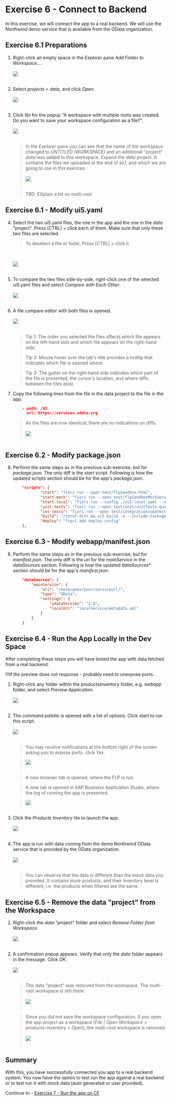 # Exercise 6 - Connect to Backend

In this exercise, we will connect the app to a real backend. We will use the *Northwind* demo service that is available from the OData organization.


## Exercise 6.1 Preparations

1.	Right-click an empty space in the *Explorer* pane *Add Folder to Workspace...*.
    <br><br>![](images/2020-10_BAS_Multi-Root-1_.jpg)<br><br>

2. Select *projects > data*, and click *Open*.
    <br><br>![](images/2020-10_BAS_Multi-Root-2_.jpg)<br><br>

3. Click *No* for the popup "A workspace with multiple roots was created. Do you want to save your workspace configuration as a file?". 
    <br><br>![](images/2020-10_BAS_Multi-Root-3_.jpg)<br><br>

    >In the *Explorer* pane you can see that the name of the workspace changed to *UNTITLED (WORKSPACE)* and an additional "project" *data* was added to this workspace. Expand the *data* project. It contains the files we uploaded at the end of ex1, and which we are going to use in this exerices.
    ><br><br>![](images/2020-10_BAS_Multi-Root-4_.jpg)<br><br>

    > TBD: EXplain a bit on multi-root

## Exercise 6.1 - Modify ui5.yaml

4. Select the two ui5.yaml files, the one in the app and the one in the *data* "project". Press [CTRL] + click each of them. Make sure that only these two files are selected.
    >To deselect a file or foder, Press [CTRL] + click it.

    <br><br>![](images/2020-10_BAS_ui5-yaml_Compare-1_.jpg)<br><br>

5. To compare the two files side-by-side, right-click one of the selected ui5.yaml files and select *Compare with Each Other*.
    <br><br>![](images/2020-10_BAS_ui5-yaml_Compare-2_.jpg)<br><br>

6. A file compare editor with both files is opened.
    <br><br>![](images/2020-10_BAS_ui5-yaml_Compare-3_.jpg)<br><br>

    >Tip 1: The order you selected the files affects which file appears on the left-hand side and which file appears on the right-hand side.

    >Tip 2: Mouse hover over the tab's title provides a tooltip that indicates which file is opened where.

    >Tip 3: The gutter on the right-hand side indicates which part of the file is presented, the cursor's location, and where diffs between the files exist.

7. Copy the following lines from the file in the data project to the file in the app.
    ```json
        - path: /V2
          url: https://services.odata.org
    ```
    
    >As the files are now identical, there are no indications on diffs.
    ><br><br>![](images/2020-10_BAS_ui5-yaml_Compare-5_.jpg)<br><br>

## Exercise 6.2 - Modify package.json

8. Perform the same steps as in the previous sub-exercise, but for *package.json*. The only diff is the *start* script. Following is how the updated scripts section should be for the app's *package.json*.
    ```json
        "scripts": {
                "start": "fiori run --open test/flpSandbox.html",
                "start-mock": "fiori run --open test/flpSandboxMockServer.html",
                "start-local": "fiori run --config ./ui5-local.yaml --open test/flpSandboxMockServer.html",
                "unit-tests": "fiori run --open test/unit/unitTests.qunit.html",
                "int-tests": "fiori run --open test/integration/opaTests.qunit.html",
                "build": "rimraf dist && ui5 build -a --include-task=generateManifestBundle generateCachebusterInfo",
                "deploy": "fiori add deploy-config"
        },
    ```

## Exercise 6.3 - Modify webapp/manifest.json

8. Perform the same steps as in the previous sub-exercise, but for *manifest.json*. The only diff is the *uri* for the *mainService* in the *dataSources* section. Following is how the updated *dataSources** section should be for the app's *manifest.json*.
    ```json
		"dataSources": {
			"mainService": {
				"uri": "/here/goes/your/serviceurl/",
				"type": "OData",
				"settings": {
					"odataVersion": "2.0",
					"localUri": "localService/metadata.xml"
				}
			}
		}
    ```

## Exercise 6.4 - Run the App Locally in the Dev Space

After completing these steps you will have tested the app with data fetched from a real backend.

!!!If the preview does not response - probably need to unexpose ports.

1.	Right-click any folder within the productsinventory folder, e.g. *webapp* folder, and select *Preview Application*.
    <br><br>![](images/2020-10_BAS_Preview_Application_start-1_.jpg)<br><br>

2.	The *command palette* is opened with a list of options. Click *start* to run this script.
    <br><br>![](images/2020-10_BAS_Preview_Application_start-2_.jpg)<br><br>

    >You may receive notifications at the bottom right of the screen asking you to expose ports. click *Yes*.

    >![](images/2020-10_BAS_Expose_Port_Notification_.jpg)<br><br>

    >A new browser tab is opened, where the FLP is run.

    >A new tab is opened in SAP Business Application Studio, where the log of running the app is presented.

    >![](images/2020-10_BAS_Preview_Application_start-3_.jpg)<br><br>


3. Click the *Products Inventory* tile to launch the app.
    <br><br>![](images/2020-10_BAS_Preview_Application_start-4_.jpg)<br><br>

4. The app is run with data coming from the demo Northwind OData service that is provided by the OData organization.
    <br><br>![](images/2020-10_BAS_Preview_Application_start-5_.jpg)<br><br>

    >You can observe that the data is different than the mock data you provided. It contains more products, and their inventory level is different, i.e. the products when filtered are the same.

## Exercise 6.5 - Remove the data "project" from the Workspace

1. Right-click the *data* "project" folder and select *Remove Folder from Workspace*.
    <br><br>![](images/2020-10_BAS_Multi-Root_Remove-1_.jpg)<br><br>

2. A confirmation popup appears. Verify that only the *data* folder appears in the message. Click *OK*.
    <br><br>![](images/2020-10_BAS_Multi-Root_Remove-2_.jpg)<br><br>

    >The data "project" was removed from the workspace. The multi-root workspace is still there.
    ><br><br>![](images/2020-10_BAS_Multi-Root_Remove-3_.jpg)<br><br>

    >Since you did not save the workspace configuration, if you open the app project as a workspace (*File | Open Workspace > products-inventory > Open*), the multi-root workspace is removed.
    ><br><br>![](images/2020-10_BAS_Multi-Root_Remove-4_.jpg)<br><br>


## Summary

With this, you have successfully connected you app to a real backend system. You now have the option to test run the app against a real backend or to test run it with mock data (auto generated or user provided).

Continue to - [Exercise 7 - Run the app on CF](../ex7/README.md)
